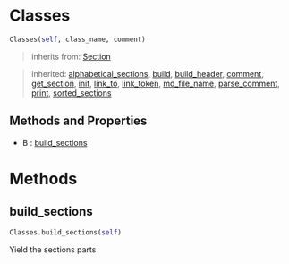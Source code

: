 # Classes



``` python
Classes(self, class_name, comment)
```




> inherits from: [Section](section.md) 

> inherited: [alphabetical_sections](section.md#alphabetical_sections), [build](section.md#build), [build_header](section.md#build_header), [comment](section.md#comment), [get_section](section.md#get_section), [init](section.md#init), [link_to](section.md#link_to), [link_token](section.md#link_token), [md_file_name](section.md#md_file_name), [parse_comment](section.md#parse_comment), [print](section.md#print), [sorted_sections](section.md#sorted_sections)
## Methods and Properties
- B : [build_sections](#build_sections) 

# Methods

## build_sections

``` python
Classes.build_sections(self)
```

Yield the sections parts





